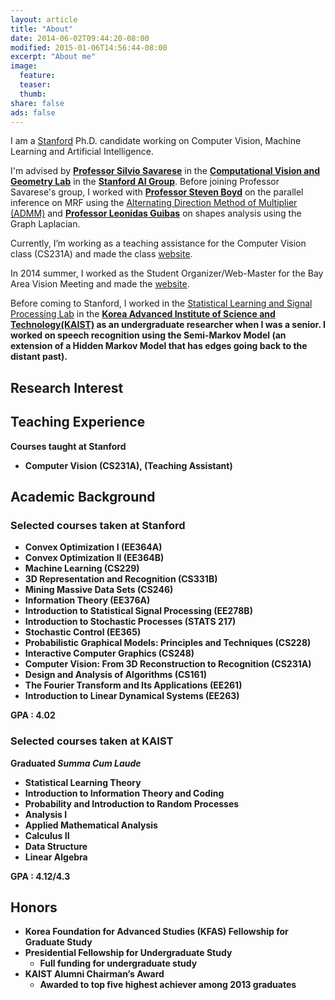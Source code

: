 ```yaml
---
layout: article
title: "About"
date: 2014-06-02T09:44:20-08:00
modified: 2015-01-06T14:56:44-08:00
excerpt: "About me"
image:
  feature:
  teaser:
  thumb:
share: false
ads: false
---
```


I am a <a target="_blank" href="http://www.stanford.edu/">Stanford</a> Ph.D. candidate working on Computer Vision, Machine Learning and Artificial Intelligence.

I'm advised by <a href="http://cvgl.stanford.edu/silvio/"><b>Professor Silvio Savarese</b></a> in the <a href="http://cvgl.stanford.edu/"><b>Computational Vision and Geometry Lab</b></a> in the <a href="http://ai.stanford.edu"><b>Stanford AI Group</b></a>. Before joining Professor Savarese's group, I worked with <a href="http://www.stanford.edu/~boyd/"><b>Professor Steven Boyd</b></a> on the parallel inference on MRF using the <a href="http://stanford.edu/~boyd/admm.html">Alternating Direction Method of Multiplier (ADMM)</a> and <a href="http://geometry.stanford.edu"><b>Professor Leonidas Guibas</b></a> on shapes analysis using the Graph Laplacian.

Currently, I’m working as a teaching assistance for the Computer Vision class (CS231A) and made the class <a href="http://cs231a.stanford.edu/">website</a>.

In 2014 summer, I worked as the Student Organizer/Web-Master for the Bay Area Vision Meeting and made the <a href="http://cvgl.stanford.edu/BAVM14">website</a>. 

Before coming to Stanford, I worked in the <a href="http://slsp.kaist.ac.kr/">Statistical Learning and Signal Processing Lab</a> in the <a href="www.kaist.ac.kr"><b>Korea Advanced Institute of Science and Technology(KAIST)</a></a> as an undergraduate researcher when I was a senior. I worked on speech recognition using the Semi-Markov Model (an extension of a Hidden Markov Model that has edges going back to the distant past).


## Research Interest


## Teaching Experience

Courses taught at Stanford

- Computer Vision (CS231A), (Teaching Assistant)

## Academic Background

### Selected courses taken at Stanford 

- Convex Optimization I (EE364A)
- Convex Optimization II (EE364B)
- Machine Learning (CS229)
- 3D Representation and Recognition (CS331B)
- Mining Massive Data Sets (CS246)
- Information Theory (EE376A)
- Introduction to Statistical Signal Processing (EE278B)
- Introduction to Stochastic Processes (STATS 217)
- Stochastic Control (EE365)
- Probabilistic Graphical Models: Principles and Techniques (CS228)
- Interactive Computer Graphics (CS248)
- Computer Vision: From 3D Reconstruction to Recognition (CS231A)
- Design and Analysis of Algorithms (CS161)
- The Fourier Transform and Its Applications (EE261)
- Introduction to Linear Dynamical Systems (EE263)

GPA : 4.02

### Selected courses taken at KAIST

Graduated *Summa Cum Laude*

- Statistical Learning Theory
- Introduction to Information Theory and Coding
- Probability and Introduction to Random Processes
- Analysis I
- Applied Mathematical Analysis
- Calculus II
- Data Structure
- Linear Algebra

GPA : 4.12/4.3

## Honors

- Korea Foundation for Advanced Studies (KFAS) Fellowship for Graduate Study
- Presidential Fellowship for Undergraduate Study
    - Full funding for undergraduate study
- KAIST Alumni Chairman’s Award
    - Awarded to top five highest achiever among 2013 graduates
